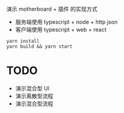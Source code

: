 演示 motherboard + 插件 的实现方式

* 服务端使用 typescript + node + http json
* 客户端使用 typescript + web + react

```
yarn install
yarn build && yarn start
```

# TODO

* 演示混合型 UI
* 演示离散型流程
* 演示混合型流程